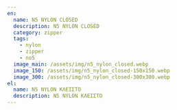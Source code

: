 ```yaml
---
en:
  name: N5 NYLON CLOSED
  description: N5 NYLON CLOSED
  category: zipper
  tags:
    - nylon
    - zipper
    - no5
  image_main: /assets/img/n5_nylon_closed.webp
  image_150: /assets/img/n5_nylon_closed-150x150.webp
  image_300: /assets/img/n5_nylon_closed-300x300.webp
el:
  name: N5 NYLON ΚΛΕΙΣΤΟ
  description: N5 NYLON ΚΛΕΙΣΤΟ
---
```

